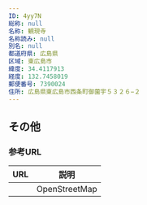 ```yaml
---
ID: 4yy7N
総称: null
名称: 観現寺
名称読み: null
別名: null
都道府県: 広島県
区域: 東広島市
緯度: 34.4117913
経度: 132.7458019
郵便番号: 7390024
住所: 広島県東広島市西条町御薗宇５３２６−２
---
```


## その他

### 参考URL

| URL | 説明          |
| --- | ------------- |
|     | OpenStreetMap |
